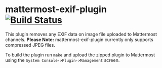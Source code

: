 # mattermost-exif-plugin [![Build Status](https://travis-ci.org/mattermost/mattermost-plugin-sample.svg?branch=master)](https://travis-ci.org/mattermost/mattermost-plugin-sample)

This plugin removes any EXIF data on image file uploaded to Mattermost channels. **Please Note:** mattermost-exif-plugin currently only supports compressed JPEG files.

To build the plugin run `make` and upload the zipped plugin to Mattermost using the `System Console->Plugin->Management` screen.
